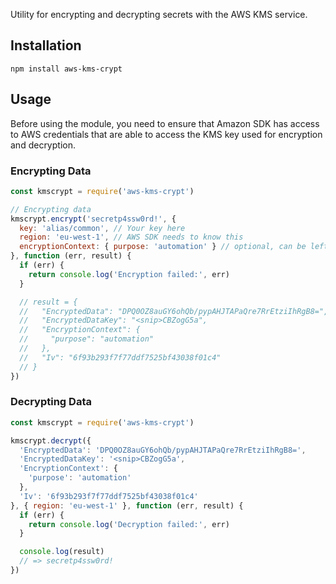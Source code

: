 Utility for encrypting and decrypting secrets with the AWS KMS service.

## Installation
```
npm install aws-kms-crypt
```

## Usage
Before using the module, you need to ensure that Amazon SDK has access
to AWS credentials that are able to access the KMS key used for encryption
and decryption.

### Encrypting Data

```js
const kmscrypt = require('aws-kms-crypt')

// Encrypting data
kmscrypt.encrypt('secretp4ssw0rd!', {
  key: 'alias/common', // Your key here
  region: 'eu-west-1', // AWS SDK needs to know this
  encryptionContext: { purpose: 'automation' } // optional, can be left out
}, function (err, result) {
  if (err) {
    return console.log('Encryption failed:', err)
  }

  // result = {
  //   "EncryptedData": "DPQ0OZ8auGY6ohQb/pypAHJTAPaQre7RrEtziIhRgB8=",
  //   "EncryptedDataKey": "<snip>CBZogG5a",
  //   "EncryptionContext": {
  //     "purpose": "automation"
  //   },
  //   "Iv": "6f93b293f7f77ddf7525bf43038f01c4"
  // }
})
```

### Decrypting Data

```js
const kmscrypt = require('aws-kms-crypt')

kmscrypt.decrypt({
  'EncryptedData': 'DPQ0OZ8auGY6ohQb/pypAHJTAPaQre7RrEtziIhRgB8=',
  'EncryptedDataKey': '<snip>CBZogG5a',
  'EncryptionContext': {
    'purpose': 'automation'
  },
  'Iv': '6f93b293f7f77ddf7525bf43038f01c4'
}, { region: 'eu-west-1' }, function (err, result) {
  if (err) {
    return console.log('Decryption failed:', err)
  }

  console.log(result)
  // => secretp4ssw0rd!
})
```
